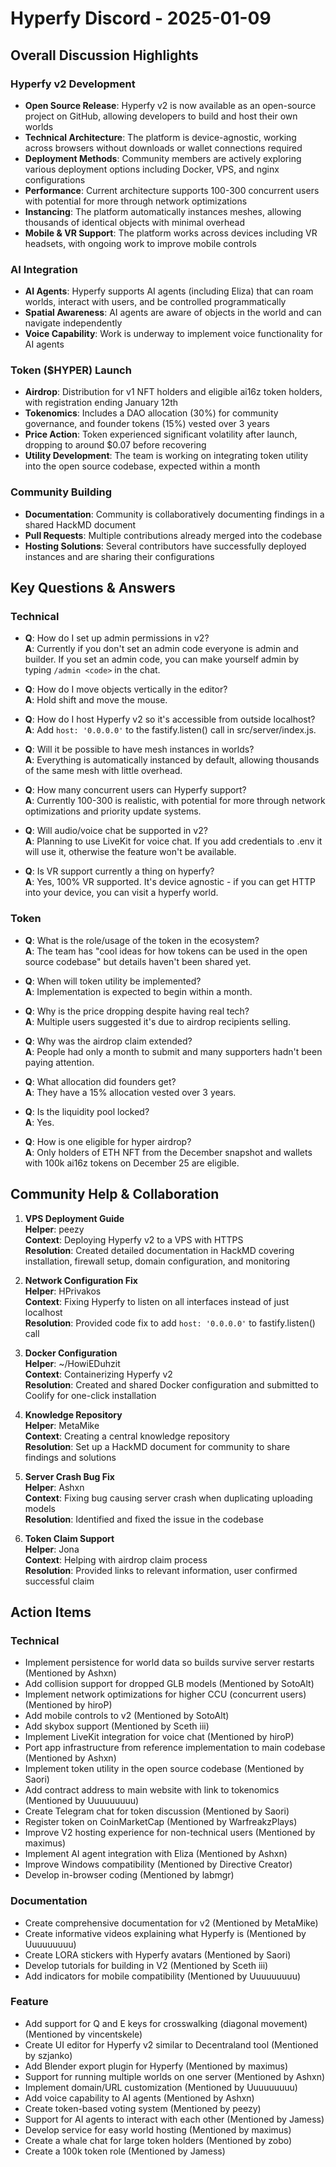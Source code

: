 # Hyperfy Discord - 2025-01-09

## Overall Discussion Highlights

### Hyperfy v2 Development
- **Open Source Release**: Hyperfy v2 is now available as an open-source project on GitHub, allowing developers to build and host their own worlds
- **Technical Architecture**: The platform is device-agnostic, working across browsers without downloads or wallet connections required
- **Deployment Methods**: Community members are actively exploring various deployment options including Docker, VPS, and nginx configurations
- **Performance**: Current architecture supports 100-300 concurrent users with potential for more through network optimizations
- **Instancing**: The platform automatically instances meshes, allowing thousands of identical objects with minimal overhead
- **Mobile & VR Support**: The platform works across devices including VR headsets, with ongoing work to improve mobile controls

### AI Integration
- **AI Agents**: Hyperfy supports AI agents (including Eliza) that can roam worlds, interact with users, and be controlled programmatically
- **Spatial Awareness**: AI agents are aware of objects in the world and can navigate independently
- **Voice Capability**: Work is underway to implement voice functionality for AI agents

### Token ($HYPER) Launch
- **Airdrop**: Distribution for v1 NFT holders and eligible ai16z token holders, with registration ending January 12th
- **Tokenomics**: Includes a DAO allocation (30%) for community governance, and founder tokens (15%) vested over 3 years
- **Price Action**: Token experienced significant volatility after launch, dropping to around $0.07 before recovering
- **Utility Development**: The team is working on integrating token utility into the open source codebase, expected within a month

### Community Building
- **Documentation**: Community is collaboratively documenting findings in a shared HackMD document
- **Pull Requests**: Multiple contributions already merged into the codebase
- **Hosting Solutions**: Several contributors have successfully deployed instances and are sharing their configurations

## Key Questions & Answers

### Technical
- **Q**: How do I set up admin permissions in v2?  
  **A**: Currently if you don't set an admin code everyone is admin and builder. If you set an admin code, you can make yourself admin by typing `/admin <code>` in the chat.

- **Q**: How do I move objects vertically in the editor?  
  **A**: Hold shift and move the mouse.

- **Q**: How do I host Hyperfy v2 so it's accessible from outside localhost?  
  **A**: Add `host: '0.0.0.0'` to the fastify.listen() call in src/server/index.js.

- **Q**: Will it be possible to have mesh instances in worlds?  
  **A**: Everything is automatically instanced by default, allowing thousands of the same mesh with little overhead.

- **Q**: How many concurrent users can Hyperfy support?  
  **A**: Currently 100-300 is realistic, with potential for more through network optimizations and priority update systems.

- **Q**: Will audio/voice chat be supported in v2?  
  **A**: Planning to use LiveKit for voice chat. If you add credentials to .env it will use it, otherwise the feature won't be available.

- **Q**: Is VR support currently a thing on hyperfy?  
  **A**: Yes, 100% VR supported. It's device agnostic - if you can get HTTP into your device, you can visit a hyperfy world.

### Token
- **Q**: What is the role/usage of the token in the ecosystem?  
  **A**: The team has "cool ideas for how tokens can be used in the open source codebase" but details haven't been shared yet.

- **Q**: When will token utility be implemented?  
  **A**: Implementation is expected to begin within a month.

- **Q**: Why is the price dropping despite having real tech?  
  **A**: Multiple users suggested it's due to airdrop recipients selling.

- **Q**: Why was the airdrop claim extended?  
  **A**: People had only a month to submit and many supporters hadn't been paying attention.

- **Q**: What allocation did founders get?  
  **A**: They have a 15% allocation vested over 3 years.

- **Q**: Is the liquidity pool locked?  
  **A**: Yes.

- **Q**: How is one eligible for hyper airdrop?  
  **A**: Only holders of ETH NFT from the December snapshot and wallets with 100k ai16z tokens on December 25 are eligible.

## Community Help & Collaboration

1. **VPS Deployment Guide**  
   **Helper**: peezy  
   **Context**: Deploying Hyperfy v2 to a VPS with HTTPS  
   **Resolution**: Created detailed documentation in HackMD covering installation, firewall setup, domain configuration, and monitoring

2. **Network Configuration Fix**  
   **Helper**: HPrivakos  
   **Context**: Fixing Hyperfy to listen on all interfaces instead of just localhost  
   **Resolution**: Provided code fix to add `host: '0.0.0.0'` to fastify.listen() call

3. **Docker Configuration**  
   **Helper**: ~/HowiEDuhzit  
   **Context**: Containerizing Hyperfy v2  
   **Resolution**: Created and shared Docker configuration and submitted to Coolify for one-click installation

4. **Knowledge Repository**  
   **Helper**: MetaMike  
   **Context**: Creating a central knowledge repository  
   **Resolution**: Set up a HackMD document for community to share findings and solutions

5. **Server Crash Bug Fix**  
   **Helper**: Ashxn  
   **Context**: Fixing bug causing server crash when duplicating uploading models  
   **Resolution**: Identified and fixed the issue in the codebase

6. **Token Claim Support**  
   **Helper**: Jona  
   **Context**: Helping with airdrop claim process  
   **Resolution**: Provided links to relevant information, user confirmed successful claim

## Action Items

### Technical
- Implement persistence for world data so builds survive server restarts (Mentioned by Ashxn)
- Add collision support for dropped GLB models (Mentioned by SotoAlt)
- Implement network optimizations for higher CCU (concurrent users) (Mentioned by hiroP)
- Add mobile controls to v2 (Mentioned by SotoAlt)
- Add skybox support (Mentioned by Sceth iii)
- Implement LiveKit integration for voice chat (Mentioned by hiroP)
- Port app infrastructure from reference implementation to main codebase (Mentioned by Ashxn)
- Implement token utility in the open source codebase (Mentioned by Saori)
- Add contract address to main website with link to tokenomics (Mentioned by Uuuuuuuuu)
- Create Telegram chat for token discussion (Mentioned by Saori)
- Register token on CoinMarketCap (Mentioned by WarfreakzPlays)
- Improve V2 hosting experience for non-technical users (Mentioned by maximus)
- Implement AI agent integration with Eliza (Mentioned by Ashxn)
- Improve Windows compatibility (Mentioned by Directive Creator)
- Develop in-browser coding (Mentioned by labmgr)

### Documentation
- Create comprehensive documentation for v2 (Mentioned by MetaMike)
- Create informative videos explaining what Hyperfy is (Mentioned by Uuuuuuuuu)
- Create LORA stickers with Hyperfy avatars (Mentioned by Saori)
- Develop tutorials for building in V2 (Mentioned by Sceth iii)
- Add indicators for mobile compatibility (Mentioned by Uuuuuuuuu)

### Feature
- Add support for Q and E keys for crosswalking (diagonal movement) (Mentioned by vincentskele)
- Create UI editor for Hyperfy v2 similar to Decentraland tool (Mentioned by szjanko)
- Add Blender export plugin for Hyperfy (Mentioned by maximus)
- Support for running multiple worlds on one server (Mentioned by Ashxn)
- Implement domain/URL customization (Mentioned by Uuuuuuuuu)
- Add voice capability to AI agents (Mentioned by Ashxn)
- Create token-based voting system (Mentioned by peezy)
- Support for AI agents to interact with each other (Mentioned by Jamess)
- Develop service for easy world hosting (Mentioned by maximus)
- Create a whale chat for large token holders (Mentioned by zobo)
- Create a 100k token role (Mentioned by Jamess)